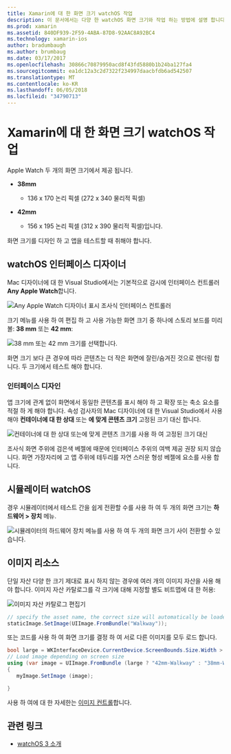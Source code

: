 ```yaml
---
title: Xamarin에 대 한 화면 크기 watchOS 작업
description: 이 문서에서는 다양 한 watchOS 화면 크기와 작업 하는 방법에 설명 합니다. WatchOS watchOS 시뮬레이터 인터페이스 디자이너에 설명 하 고 리소스 이미지입니다.
ms.prod: xamarin
ms.assetid: 840DF939-2F59-4ABA-87D8-92AAC8A92BC4
ms.technology: xamarin-ios
author: bradumbaugh
ms.author: brumbaug
ms.date: 03/17/2017
ms.openlocfilehash: 30866c70879950acd8f43fd5880b1b24ba127fa4
ms.sourcegitcommit: ea1dc12a3c2d7322f234997daacbfdb6ad542507
ms.translationtype: MT
ms.contentlocale: ko-KR
ms.lasthandoff: 06/05/2018
ms.locfileid: "34790713"
---
```

# <a name="working-with-watchos-screen-sizes-in-xamarin"></a>Xamarin에 대 한 화면 크기 watchOS 작업

Apple Watch 두 개의 화면 크기에서 제공 됩니다.

- **38mm**
  - 136 x 170 논리 픽셀 (272 x 340 물리적 픽셀)

- **42mm**
  - 156 x 195 논리 픽셀 (312 x 390 물리적 픽셀)입니다.

화면 크기를 디자인 하 고 앱을 테스트할 때 취해야 합니다.

## <a name="watchos-interface-designer"></a>watchOS 인터페이스 디자이너

Mac 디자이너에 대 한 Visual Studio에서는 기본적으로 감시에 인터페이스 컨트롤러 **Any Apple Watch**합니다.

![](screen-sizes-images/screen-any-sml.png "Any Apple Watch 디자이너 표시 조사식 인터페이스 컨트롤러")

크기 메뉴를 사용 하 여 편집 하 고 사용 가능한 화면 크기 중 하나에 스토리 보드를 미리 볼: **38 mm** 또는 **42 mm**:

![](screen-sizes-images/screen-menu-sml.png "38 mm 또는 42 mm 크기를 선택합니다.")

화면 크기 보다 큰 경우에 따라 콘텐츠는 더 작은 화면에 잘린/숨겨진 것으로 렌더링 합니다.
두 크기에서 테스트 해야 합니다.


### <a name="interface-design"></a>인터페이스 디자인

앱 크기에 관계 없이 화면에서 동일한 콘텐츠를 표시 해야 하 고 확장 또는 축소 요소를 적절 하 게 해야 합니다. 속성 검사자의 Mac 디자이너에 대 한 Visual Studio에서 사용 해야 **컨테이너에 대 한 상대** 또는 **에 맞게 콘텐츠 크기** 고정된 크기 대신 합니다.

![](screen-sizes-images/sizeattributepanel-sml.png "컨테이너에 대 한 상대 또는에 맞게 콘텐츠 크기를 사용 하 여 고정된 크기 대신")

조사식 화면 주위에 검은색 베젤에 때문에 인터페이스 주위의 여백 제공 권장 되지 않습니다. 화면 가장자리에 고 앱 주위에 테두리를 자연 스러운 형성 베젤에 요소를 사용 합니다.


## <a name="watchos-simulator"></a>시뮬레이터 watchOS

경우 시뮬레이터에서 테스트 간을 쉽게 전환할 수를 사용 하 여 두 개의 화면 크기는 **하드웨어 > 장치** 메뉴.

![](screen-sizes-images/simulator.png "시뮬레이터의 하드웨어 장치 메뉴를 사용 하 여 두 개의 화면 크기 사이 전환할 수 있습니다.")


## <a name="image-resources"></a>이미지 리소스

단일 자산 다양 한 크기 제대로 표시 하지 않는 경우에 여러 개의 이미지 자산을 사용 해야 합니다. 이미지 자산 카탈로그를 각 크기에 대해 지정할 별도 비트맵에 대 한 허용:

![](screen-sizes-images/images-xcassets.png "이미지 자산 카탈로그 편집기")

```csharp
// specify the asset name, the correct size will automatically be loaded
staticImage.SetImage(UIImage.FromBundle("Walkway"));
```

또는 코드를 사용 하 여 화면 크기를 결정 하 여 서로 다른 이미지를 모두 로드 합니다.

```csharp
bool large = WKInterfaceDevice.CurrentDevice.ScreenBounds.Size.Width > 136.0;
// Load image depending on screen size
using (var image = UIImage.FromBundle (large ? "42mm-Walkway" : "38mm-Walkway"))
{
   myImage.SetImage (image);

}
```

사용 하 여에 대 한 자세한는 [이미지 컨트롤](~/ios/watchos/user-interface/image.md)합니다.



## <a name="related-links"></a>관련 링크

- [watchOS 3 소개](~/ios/watchos/platform/introduction-to-watchos3/index.md)
